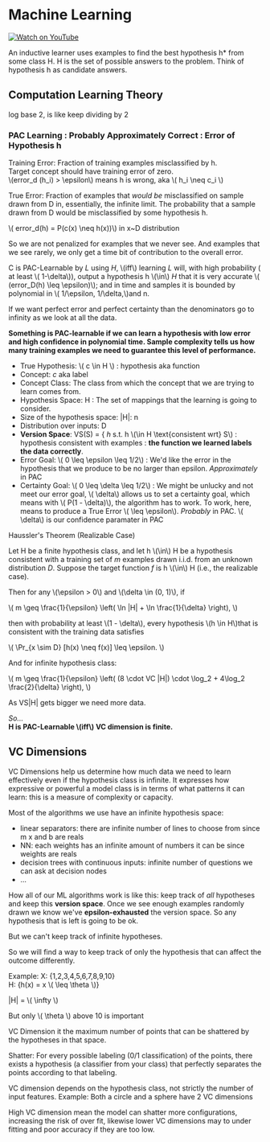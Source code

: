 # Machine Learning

[![Watch on YouTube](https://img.youtube.com/vi/DQWI1kvmwRg/3.jpg)](https://www.youtube.com/watch?v=DQWI1kvmwRg)

An inductive learner uses examples to find the best hypothesis h* from some class H. H is the set of possible answers to the problem. Think of hypothesis h as candidate answers.

## Computation Learning Theory

log base 2, is like keep dividing by 2

### PAC Learning : Probably Approximately Correct : Error of Hypothesis h 

Training Error: Fraction of training examples misclassified by h.  
Target concept should have training error of zero.  
\\(error_d (h_i) > \epsilon\\) means h is wrong, aka  \\( h_i \neq c_i \\)

True Error: Fraction of examples that *would be* misclassified on sample drawn from D in, essentially, the infinite limit. The probability that a sample drawn from D would be misclassified by some hypothesis h. 

\\(  error_d(h) = P(c(x) \neq h(x))\\) in x~D distribution 

So we are not penalized for examples that we never see. And examples that we see rarely, we only get a time bit of contribution to the overall error.

C is PAC-Learnable by *L* using *H*, \\(iff\\) learning *L* will, with high probability ( at least \\(  1-\delta\\)), output a hypothesis h \\(\in\\) *H* that it is very accurate \\( (error_D(h) \leq \epsilon)\\); and in time and samples it is bounded by polynomial in \\(  1/\epsilon, 1/\delta,\\)and n. 

If we want perfect error and perfect certainty than the denominators go to infinity as we look at all the data.

**Something is PAC-learnable if we can learn a hypothesis with low error and high confidence in polynomial time. Sample complexity tells us how many training examples we need to guarantee this level of performance.** 

- True Hypothesis: \\(  c \in  H \\) : hypothesis aka function
- Concept: *c* aka label
- Concept Class: The class from which the concept that we are trying to learn comes from.   
- Hypothesis Space: H : The set of mappings that the learning is going to consider.  
- Size of the hypothesis space: |H|: n  
- Distribution over inputs: D 
- **Version Space**: VS(S) = { *h* s.t. h \\(\in H \text{consistent wrt} S\\) : hypothesis consistent with examples : **the function we learned labels the data correctly**.   
- Error Goal: \\(   0 \leq \epsilon \leq 1/2\\) : We'd like the error in the hypothesis that we produce to be no larger than epsilon.  *Approximately* in PAC  
- Certainty Goal: \\(  0 \leq \delta \leq 1/2\\) : We might be unlucky and not meet our error goal, \\(  \delta\\) allows us to set a certainty goal, which means with \\(   P(1 - \delta)\\), the algorithm has to work. To work, here, means to produce a True Error \\( \leq  \epsilon\\). *Probably* in PAC. \\(   \delta\\) is our confidence paramater in PAC

Haussler's Theorem (Realizable Case)

Let H be a finite hypothesis class, and let h \\(\in\\) H be a hypothesis consistent with a training set of *m* examples drawn i.i.d. from an unknown distribution *D*. Suppose the target function *f* is h \\(\in\\) H (i.e., the realizable case).

Then for any \\(\epsilon > 0\\) and \\(\delta \in (0, 1)\\), if

\\(
m \geq \frac{1}{\epsilon} \left( \ln |H| + \ln \frac{1}{\delta} \right),
\\)

then with probability at least \\(1 - \delta\\), every hypothesis \\(h \in H\\)that is consistent with the training data satisfies

\\(
\Pr_{x \sim D} [h(x) \neq f(x)] \leq \epsilon.
\\)


And for infinite hypothesis class:

\\(
m \geq \frac{1}{\epsilon} \left( (8 \cdot VC |H|) \cdot \log_2 + 4\log_2 \frac{2}{\delta} \right),
\\)

As VS|H| gets bigger we need more data.

*So...*     
**H is PAC-Learnable \\(iff\\) VC dimension is finite.**


## VC Dimensions

VC Dimensions help us determine how much data we need to learn effectively even if the hypothesis class is infinite. It expresses how expressive or powerful a model class is in terms of what patterns it can learn: this is a measure of complexity or capacity. 

Most of the algorithms we use have an infinite hypothesis space:  
- linear separators: there are infinite number of lines to choose from since m x and b are reals  
- NN: each weights has an infinite amount of numbers it can be since weights are reals  
- decision trees with continuous inputs: infinite number of questions we can ask at decision nodes  
- ...

How all of our ML algorithms work is like this: keep track of *all* hypotheses and keep this **version space**. Once we see enough examples randomly drawn we know we've **epsilon-exhausted** the version space. So any hypothesis that is left is going to be ok.

But we can't keep track of infinite hypotheses.

So we will find a way to keep track of only the hypothesis that can affect the outcome differently. 

Example:
X: {1,2,3,4,5,6,7,8,9,10}  
H: {h(x) = x \\(  \leq \theta \\)}

|H| = \\(  \infty \\)

But only \\(  \theta \\) above 10 is important

VC Dimension it the maximum number of points that can be shattered by the hypotheses in that space.

Shatter: For every possible labeling (0/1 classification) of the points, there exists a hypothesis (a classifier from your class) that perfectly separates the points according to that labeling.

VC dimension depends on the hypothesis class, not strictly the number of input features. Example: Both a circle and a sphere have 2 VC dimensions

High VC dimension mean the model can shatter more configurations, increasing the risk of over fit, likewise lower VC dimensions may to under fitting and poor accuracy if they are too low.

